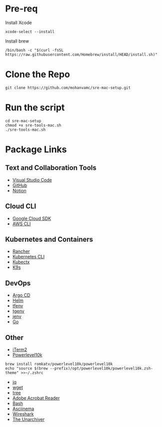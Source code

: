 # Pre-req

Install Xcode

``` xcode-select --install ```

Install brew 

``` /bin/bash -c "$(curl -fsSL https://raw.githubusercontent.com/Homebrew/install/HEAD/install.sh)" ```


# Clone the Repo
 ```
 git clone https://github.com/mohanvamc/sre-mac-setup.git

 ```

# Run the script
```
cd sre-mac-setup
chmod +x sre-tools-mac.sh
./sre-tools-mac.sh

```
# Package Links

## Text and Collaboration Tools
- [Visual Studio Code](https://formulae.brew.sh/cask/visual-studio-code)
- [GitHub](https://formulae.brew.sh/cask/github)
- [Notion](https://formulae.brew.sh/cask/notion)

## Cloud CLI
- [Google Cloud SDK](https://formulae.brew.sh/cask/google-cloud-sdk)
- [AWS CLI](https://formulae.brew.sh/cask/awscli)

## Kubernetes and Containers
- [Rancher](https://formulae.brew.sh/cask/rancher)
- [Kubernetes CLI](https://formulae.brew.sh/formula/kubernetes-cli)
- [Kubectx](https://formulae.brew.sh/formula/kubectx)
- [K9s](https://formulae.brew.sh/formula/k9s)

## DevOps
- [Argo CD](https://formulae.brew.sh/formula/argocd)
- [Helm](https://formulae.brew.sh/formula/helm)
- [tfenv](https://formulae.brew.sh/formula/tfenv)
- [tgenv](https://formulae.brew.sh/formula/tgenv)
- [jenv](https://formulae.brew.sh/formula/jenv)
- [Go](https://formulae.brew.sh/formula/go)

## Other
- [iTerm2](https://formulae.brew.sh/cask/iterm2)
- [Powerlevel10k](https://github.com/romkatv/powerlevel10k)
```
brew install romkatv/powerlevel10k/powerlevel10k
echo "source $(brew --prefix)/opt/powerlevel10k/powerlevel10k.zsh-theme" >>~/.zshrc
```
- [jq](https://formulae.brew.sh/formula/jq)
- [wget](https://formulae.brew.sh/formula/wget)
- [tree](https://formulae.brew.sh/formula/tree)
- [Adobe Acrobat Reader](https://formulae.brew.sh/cask/adobe-acrobat-reader)
- [Bash](https://formulae.brew.sh/formula/bash)
- [Asciinema](https://formulae.brew.sh/cask/asciinema)
- [Wireshark](https://formulae.brew.sh/cask/wireshark)
- [The Unarchiver](https://formulae.brew.sh/cask/the-unarchiver)



